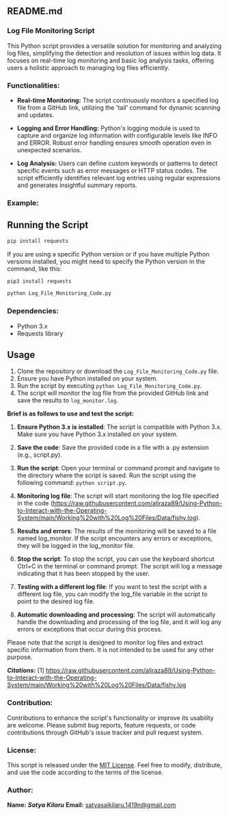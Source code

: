 ## README.md

###                                                                  Log File Monitoring Script

This Python script provides a versatile solution for monitoring and analyzing log files, simplifying the detection and resolution of issues within log data. It focuses on real-time log monitoring and basic log analysis tasks, offering users a holistic approach to managing log files efficiently.

### Functionalities:

- **Real-time Monitoring:** The script continuously monitors a specified log file from a GitHub link, utilizing the 'tail' command for dynamic scanning and updates.
  
- **Logging and Error Handling:** Python's logging module is used to capture and organize log information with configurable levels like INFO and ERROR. Robust error handling ensures smooth operation even in unexpected scenarios.
  
- **Log Analysis:** Users can define custom keywords or patterns to detect specific events such as error messages or HTTP status codes. The script efficiently identifies relevant log entries using regular expressions and generates insightful summary reports.


### Example:
## Running the Script

```bash
pip install requests
```

If you are using a specific Python version or if you have multiple Python versions installed, you might need to specify the Python version in the command, like this:
```bash
pip3 install requests
```

```python
python Log_File_Monitoring_Code.py
```
### Dependencies:

- Python 3.x
- Requests library


## Usage


1. Clone the repository or download the `Log_File_Monitoring_Code.py` file.
2. Ensure you have Python installed on your system.
3. Run the script by executing `python Log_File_Monitoring_Code.py`.
4. The script will monitor the log file from the provided GitHub link and save the results to `log_monitor.log`.

**Brief is as follows to use and test the script:**

1. **Ensure Python 3.x is installed**: The script is compatible with Python 3.x. Make sure you have Python 3.x installed on your system.

2. **Save the code**: Save the provided code in a file with a .py extension (e.g., script.py).

3. **Run the script**: Open your terminal or command prompt and navigate to the directory where the script is saved. Run the script using the following command: `python script.py`.

4. **Monitoring log file**: The script will start monitoring the log file specified in the code (https://raw.githubusercontent.com/aliraza89/Using-Python-to-Interact-with-the-Operating-System/main/Working%20with%20Log%20Files/Data/fishy.log).

5. **Results and errors**: The results of the monitoring will be saved to a file named log_monitor. If the script encounters any errors or exceptions, they will be logged in the log_monitor file.

6. **Stop the script**: To stop the script, you can use the keyboard shortcut Ctrl+C in the terminal or command prompt. The script will log a message indicating that it has been stopped by the user.

7. **Testing with a different log file**: If you want to test the script with a different log file, you can modify the log_file variable in the script to point to the desired log file.

8. **Automatic downloading and processing**: The script will automatically handle the downloading and processing of the log file, and it will log any errors or exceptions that occur during this process.

Please note that the script is designed to monitor log files and extract specific information from them. It is not intended to be used for any other purpose.

**_Citations:_**
[1] https://raw.githubusercontent.com/aliraza89/Using-Python-to-Interact-with-the-Operating-System/main/Working%20with%20Log%20Files/Data/fishy.log

### Contribution:

Contributions to enhance the script's functionality or improve its usability are welcome. Please submit bug reports, feature requests, or code contributions through GitHub's issue tracker and pull request system.

### License:

This script is released under the [MIT License](https://opensource.org/licenses/MIT). Feel free to modify, distribute, and use the code according to the terms of the license.

### Author:
**Name:** **_Satya Kilaru_**
**Email:** satyasaikilaru.1419n@gmail.com


